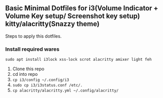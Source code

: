 ## Basic Minimal Dotfiles for i3(Volume Indicator + Volume Key setup/ Screenshot key setup) kitty/alacritty(Snazzy theme)

Steps to apply this dotfiles.

### Install required wares
``` sudo apt install i3lock xss-lock scrot alacritty amixer light feh ```

1. Clone this repo
2. cd into repo
3. ``` cp i3/config ~/.config/i3 ```
4. ``` sudo cp i3/i3status.conf /etc/. ```
5. ``` cp alacritty/alacritty.yml ~/.config/alacritty/ ```
